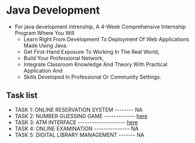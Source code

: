 # Java Development

- For java development intrenship, A 4-Week Comprehensive Internship Program Where You Will
    - Learn Right From Development To Deployment Of Web Applications Made Using Java.
    - Get First-Hand Exposure To Working In The Real World,
    - Build Your Professional Network,
    - Integrate Classroom Knowledge And Theory With Practical Application And
    - Skills Developed In Professional Or Community Settings.

## Task list
- TASK 1: ONLINE RESERVATION SYSTEM -------- NA
- TASK 2: NUMBER GUESSING GAME ------------- [here](https://github.com/Yohannes90/OIBSIP/tree/main/JavaProgramming/NumberGuessingGame)
- TASK 3: ATM INTERFACE -------------------- [here](https://github.com/Yohannes90/OIBSIP/tree/main/JavaProgramming/ATMInterface)
- TASK 4: ONLINE EXAMINATION --------------- NA
- TASK 5: DIGITAL LIBRARY MANAGEMENT ------- NA

